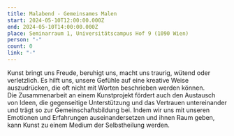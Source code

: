 ```yaml
---
title: Malabend - Gemeinsames Malen
start: 2024-05-10T12:00:00.000Z
end: 2024-05-10T14:00:00.000Z
place: Seminarraum 1, Universitätscampus Hof 9 (1090 Wien)
person: "-"
count: 0
link: "-"
---
```

<!--StartFragment-->

Kunst bringt uns Freude, beruhigt uns, macht uns traurig, wütend oder verletzlich. Es hilft uns, unsere Gefühle auf eine kreative Weise auszudrücken, die oft nicht mit Worten beschrieben werden können.\
Die Zusammenarbeit an einem Kunstprojekt fördert auch den Austausch von Ideen, die gegenseitige Unterstützung und das Vertrauen untereinander und trägt so zur Gemeinschaftsbildung bei. Indem wir uns mit unseren Emotionen und Erfahrungen auseinandersetzen und ihnen Raum geben, kann Kunst zu einem Medium der Selbstheilung werden.

<!--EndFragment-->